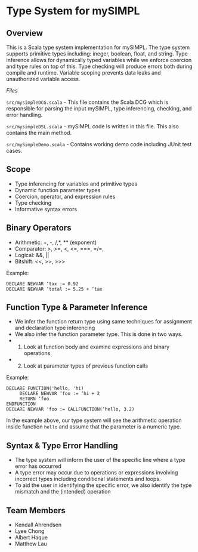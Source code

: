 Type System for mySIMPL
=========

Overview
----
This is a Scala type system implementation for mySIMPL. The type system supports primitive types including: ineger, boolean, float, and string. Type inference allows for dynamically typed variables while we enforce coercion and type rules on top of this. Type checking will produce errors both during compile and runtime. Variable scoping prevents data leaks and unauthorized variable access.

*Files*

`src/mysimpleDCG.scala` - This file contains the Scala DCG which is responsible for parsing the input mySIMPL, type inferencing, checking, and error handling.

`src/mysimpleDSL.scala` - mySIMPL code is written in this file. This also contains the main method.

`src/mySimpleDemo.scala` - Contains working demo code including JUnit test cases.

Scope
----
* Type inferencing for variables and primitive types
* Dynamic function parameter types
* Coercion, operator, and expression rules
* Type checking
* Informative syntax errors

Binary Operators
----
* Arithmetic: +, -, /,\*, \*\* (exponent)
* Comparator: >, >=, <, <=, ===, =/=, 
* Logical: &&, ||
* Bitshift: <<, >>, >>>

Example:
```
DECLARE NEWVAR ‘tax := 0.92
DECLARE NEWVAR ‘total := 5.25 + ‘tax
```

Function Type &amp; Parameter Inference
----
* We infer the function return type using same techniques for assignment and declaration type inferencing
* We also infer the function parameter type. This is done in two ways.
* 1) Look at function body and examine expressions and binary operations.
* 2) Look at parameter types of previous function calls

Example:
```
DECLARE FUNCTION('hello, 'hi)
     DECLARE NEWVAR ‘foo := ‘hi + 2
     RETURN ‘foo
ENDFUNCTION
DECLARE NEWVAR 'foo := CALLFUNCTION(‘hello, 3.2)
```

In the example above, our type system will see the arithmetic operation inside function `hello` and assume that the parameter is a numeric type.

Syntax &amp; Type Error Handling
----
* The type system will inform the user of the specific line where a type error has occurred
* A type error may occur due to operations or expressions involving incorrect types including conditional statements and loops.
* To aid the user in identifying the specific error, we also identify the type mismatch and the (intended) operation


Team Members
----
* Kendall Ahrendsen
* Lyee Chong
* Albert Haque
* Matthew Lau